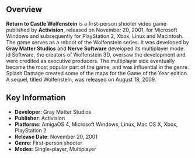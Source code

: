 ## Overview

**Return to Castle Wolfenstein** is a first-person shooter video game published by **Activision**, released on November 20, 2001, for Microsoft Windows and subsequently for PlayStation 2, Xbox, Linux and Macintosh. The game serves as a reboot of the Wolfenstein series. It was developed by **Gray Matter Studios** and **Nerve Software** developed its multiplayer mode. id Software, the creators of Wolfenstein 3D, oversaw the development and were credited as executive producers. The multiplayer side eventually became the most popular part of the game, and was influential in the genre. Splash Damage created some of the maps for the Game of the Year edition. A sequel, titled Wolfenstein, was released on August 18, 2009.

## Key Information

- **Developer**: Gray Matter Studios
- **Publisher**: Activision
- **Platforms**: 	AmigaOS 4, Microsoft Windows, Linux, Mac OS X, Xbox, PlayStation 2
- **Release Date**: November 20, 2001
- **Genre**: First-person shooter
- **Modes**: Single-player, Multiplayer